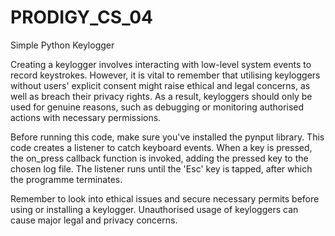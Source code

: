 # PRODIGY_CS_04

Simple Python Keylogger 

Creating a keylogger involves interacting with low-level system events to record keystrokes. However, it is vital to remember that utilising keyloggers without users' explicit consent might raise ethical and legal concerns, as well as breach their privacy rights. As a result, keyloggers should only be used for genuine reasons, such as debugging or monitoring authorised actions with necessary permissions.

Before running this code, make sure you've installed the pynput library. This code creates a listener to catch keyboard events. When a key is pressed, the on_press callback function is invoked, adding the pressed key to the chosen log file. The listener runs until the 'Esc' key is tapped, after which the programme terminates.

Remember to look into ethical issues and secure necessary permits before using or installing a keylogger. Unauthorised usage of keyloggers can cause major legal and privacy concerns.

